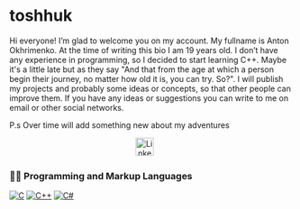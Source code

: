 # toshhuk

Hi everyone! I’m glad to welcome you on my account. My fullname is Anton Okhrimenko. At the time of writing this bio I am 19 years old. I don’t have any experience in programming, so I decided to start learning C++. Maybe it's a little late but as they say "And that from the age at which a person begin their journey, no matter how old it is, you can try. So?". I will publish my projects and probably some ideas or concepts, so that other people can improve them. If you have any ideas or suggestions you can write to me on email or other social networks.

P.s Over time will add something new about my adventures

<!-- Social icons section -->
<p align="center">
  <a href="https://www.linkedin.com/in/anton-okhrimenko-193250359/"><img width="32px" alt="LinkedIn" title="LinkedIn" src="https://i.imgur.com/yRpa1dQ.png"/></a>
  &#8287;&#8287;&#8287;&#8287;&#8287;
<!--   &#8287;&#8287;&#8287;&#8287;&#8287;
  <a href="http://eyl327.mywebcommunity.org/promos/"><img width="32px" alt="Free Stuff" title="Free gifts for you" src="https://i.imgur.com/0uVwkoZ.png"/></a> -->
</p>

<h3>👨‍💻 Programming and Markup Languages</h3>

<a href="https://github.com/search?q=user%3ADenverCoder1+language%3Ac"><img alt="C" src="https://custom-icon-badges.demolab.com/badge/C-03599C.svg?logo=c-in-hexagon&logoColor=white"></a>
<a href="https://github.com/search?q=user%3ADenverCoder1+language%3Acpp"><img alt="C++" src="https://custom-icon-badges.demolab.com/badge/C++-9C033A.svg?logo=cpp2&logoColor=white"></a>
<a href="https://github.com/search?q=user%3ADenverCoder1+language%3Acsharp"><img alt="C#" src="https://custom-icon-badges.demolab.com/badge/C%23-68217A.svg?logo=cs2&logoColor=white"></a>
